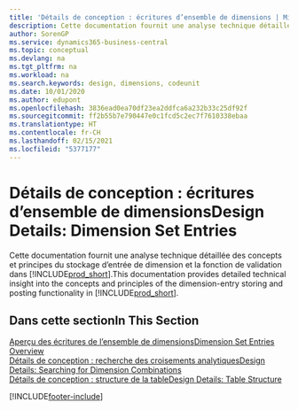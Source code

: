 ```yaml
---
title: 'Détails de conception : écritures d’ensemble de dimensions | Microsoft Docs'
description: Cette documentation fournit une analyse technique détaillée des concepts et principes qui sont utilisés pour reconcevoir la fonction de stockage et de validation d’écritures de dimension.
author: SorenGP
ms.service: dynamics365-business-central
ms.topic: conceptual
ms.devlang: na
ms.tgt_pltfrm: na
ms.workload: na
ms.search.keywords: design, dimensions, codeunit
ms.date: 10/01/2020
ms.author: edupont
ms.openlocfilehash: 3836ead0ea70df23ea2ddfca6a232b33c25df92f
ms.sourcegitcommit: ff2b55b7e790447e0c1fcd5c2ec7f7610338ebaa
ms.translationtype: HT
ms.contentlocale: fr-CH
ms.lasthandoff: 02/15/2021
ms.locfileid: "5377177"
---
```

# <a name="design-details-dimension-set-entries"></a><span data-ttu-id="5da55-103">Détails de conception : écritures d’ensemble de dimensions</span><span class="sxs-lookup"><span data-stu-id="5da55-103">Design Details: Dimension Set Entries</span></span>
<span data-ttu-id="5da55-104">Cette documentation fournit une analyse technique détaillée des concepts et principes du stockage d’entrée de dimension et la fonction de validation dans [!INCLUDE[prod_short](includes/prod_short.md)].</span><span class="sxs-lookup"><span data-stu-id="5da55-104">This documentation provides detailed technical insight into the concepts and principles of the dimension-entry storing and posting functionality in [!INCLUDE[prod_short](includes/prod_short.md)].</span></span>

## <a name="in-this-section"></a><span data-ttu-id="5da55-105">Dans cette section</span><span class="sxs-lookup"><span data-stu-id="5da55-105">In This Section</span></span>  
[<span data-ttu-id="5da55-106">Aperçu des écritures de l’ensemble de dimensions</span><span class="sxs-lookup"><span data-stu-id="5da55-106">Dimension Set Entries Overview</span></span>](design-details-dimension-set-entries-overview.md)  
[<span data-ttu-id="5da55-107">Détails de conception : recherche des croisements analytiques</span><span class="sxs-lookup"><span data-stu-id="5da55-107">Design Details: Searching for Dimension Combinations</span></span>](design-details-searching-for-dimension-combinations.md)  
[<span data-ttu-id="5da55-108">Détails de conception : structure de la table</span><span class="sxs-lookup"><span data-stu-id="5da55-108">Design Details: Table Structure</span></span>](design-details-table-structure.md)  


[!INCLUDE[footer-include](includes/footer-banner.md)]